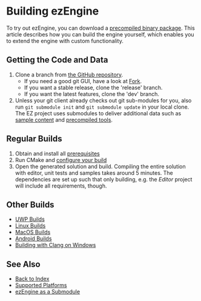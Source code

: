 # Building ezEngine

To try out ezEngine, you can download a [precompiled binary package](https://github.com/ezEngine/ezEngine/releases). This article describes how you can build the engine yourself, which enables you to extend the engine with custom functionality.

## Getting the Code and Data

1. Clone a branch from [the GitHub repository](https://github.com/ezEngine/ezEngine).
    * If you need a good git GUI, have a look at [Fork](https://git-fork.com/).
    * If you want a stable release, clone the 'release' branch.
    * If you want the latest features, clone the 'dev' branch.
1. Unless your git client already checks out git sub-modules for you, also run `git submodule init` and `git submodule update` in your local clone. The EZ project uses submodules to deliver additional data such as [sample content](https://github.com/ezEngine/content) and [precompiled tools](https://github.com/ezEngine/precompiled-tools).

## Regular Builds

1. Obtain and install all [prerequisites](build-prerequisites.md)
1. Run CMake and [configure your build](cmake-config.md)
1. Open the generated solution and build. Compiling the entire solution with editor, unit tests and samples takes around 5 minutes. The dependencies are set up such that only building, e.g. the *Editor* project will include all requirements, though.

## Other Builds

* [UWP Builds](build-uwp.md)
* [Linux Builds](build-linux.md)
* [MacOS Builds](build-macos.md)
* [Android Builds](build-android.md)
* [Building with Clang on Windows](clang-on-windows.md)

## See Also

* [Back to Index](../index.md)
* [Supported Platforms](supported-platforms.md)
* [ezEngine as a Submodule](submodule.md)
